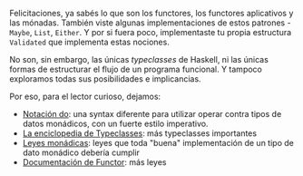 Felicitaciones, ya sabés lo que son los functores, los functores aplicativos y las mónadas. También viste algunas implementaciones de estos patrones - `Maybe`, `List`, `Either`. Y por si fuera poco, implementaste tu propia estructura `Validated` que implementa estas nociones. 

No son, sin embargo, las únicas _typeclasses_ de Haskell, ni las únicas formas de estructurar el flujo de un programa funcional. Y tampoco exploramos todas sus posibilidades e implicancias. 

Por eso, para el lector curioso, dejamos: 

* [Notación do](https://en.wikibooks.org/wiki/Haskell/do_notation): una syntax diferente para utilizar operar contra tipos de datos monádicos, con un fuerte estilo imperativo. 
* [La enciclopedia de Typeclasses](https://wiki.haskell.org/Typeclassopedia): más typeclasses importantes
* [Leyes monádicas](https://wiki.haskell.org/Monad_laws): leyes que toda "buena" implementación de un tipo de dato monádico debería cumplir
* [Documentación de Functor](https://hackage.haskell.org/package/base-4.8.1.0/docs/Data-Functor.html): más leyes 
